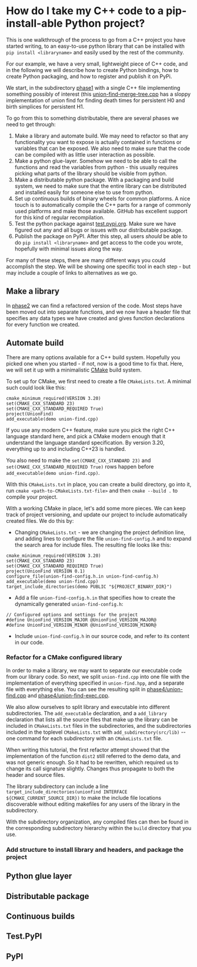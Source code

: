 # How do I take my C++ code to a pip-install-able Python project?

This is one walkthrough of the process to go from a C++ project you have started writing, to an easy-to-use python library that can be installed with `pip install <libraryname>` and easily used by the rest of the community.

For our example, we have a very small, lightweight piece of C++ code, and in the following we will describe how to create Python bindings, how to create Python packaging, and how to register and publish it on PyPi.

We start, in the subdirectory [phase1](phase1/) with a single C++ file implementing something possibly of interest (this [union-find-merge-tree.cpp](phase1/union-find-merge-tree.cpp) has a sloppy implementation of union find for finding death times for persistent H0 and birth simplices for persistent H1.

To go from this to something distributable, there are several phases we need to get through:

1. Make a library and automate build. We may need to refactor so that any functionality you want to expose is actually contained in functions or variables that can be exposed. We also need to make sure that the code can be compiled with as little user interaction as possible.
2. Make a python glue-layer. Somehow we need to be able to call the functions and read the variables from python - this usually requires picking what parts of the library should be visible from python.
3. Make a distributable python package. With a packaging and build system, we need to make sure that the entire library can be distributed and installed easily for someone else to use from python.
4. Set up continuous builds of binary wheels for common platforms. A nice touch is to automatically compile the C++ parts for a range of commonly used platforms and make those available. GitHub has excellent support for this kind of regular recompilation.
5. Test the python package against [test.pypi.org](test.pypi.org). Make sure we have figured out any and all bugs or issues with our distributable package.
6. Publish the package on PyPI. After this step, all users _should_ be able to do `pip install <libraryname>` and get access to the code you wrote, hopefully with minimal issues along the way.

For many of these steps, there are many different ways you could accomplish the step. We will be showing one specific tool in each step - but may include a couple of links to alternatives as we go.

## Make a library

In [phase2](phase2/) we can find a refactored version of the code. Most steps have been moved out into separate functions, and we now have a header file that specifies any data types we have created and gives function declarations for every function we created.

## Automate build

There are many options available for a C++ build system. Hopefully you picked one when you started - if not, now is a good time to fix that. Here, we will set it up with a minimalistic [CMake](https://cmake.org) build system.

To set up for CMake, we first need to create a file `CMakeLists.txt`. A minimal such could look like this:
```
cmake_minimum_required(VERSION 3.20)
set(CMAKE_CXX_STANDARD 23)
set(CMAKE_CXX_STANDARD_REQUIRED True)
project(UnionFind)
add_executable(demo union-find.cpp)
```

If you use any modern C++ feature, make sure you pick the right C++ language standard here, and pick a CMake modern enough that it understand the language standard specification. By version 3.20, everything up to and including C++23 is handled.

You also need to make the `set(CMAKE_CXX_STANDARD 23)` and `set(CMAKE_CXX_STANDARD_REQUIRED True)` rows happen before `add_executable(demo union-find.cpp)`.

With this `CMakeLists.txt` in place, you can create a build directory, go into it, run `cmake <path-to-CMakeLists.txt-file>` and then `cmake --build .` to compile your project.

With a working CMake in place, let's add some more pieces. We can keep track of project versioning, and update our project to include automatically created files. We do this by:

* Changing `CMakeLists.txt` - we are changing the project definition line, and adding lines to configure the file `union-find-config.h` and to expand the search area for include files. The resulting file looks like this:
```
cmake_minimum_required(VERSION 3.20)
set(CMAKE_CXX_STANDARD 23)
set(CMAKE_CXX_STANDARD_REQUIRED True)
project(UnionFind VERSION 0.1)
configure_file(union-find-config.h.in union-find-config.h)
add_executable(demo union-find.cpp)
target_include_directories(demo PUBLIC "${PROJECT_BINARY_DIR}")
```

* Add a file `union-find-config.h.in` that specifies how to create the dynamically generated `union-find-config.h`:
```
// Configured options and settings for the project
#define UnionFind_VERSION_MAJOR @UnionFind_VERSION_MAJOR@
#define UnionFind_VERSION_MINOR @UnionFind_VERSION_MINOR@
```

* Include `union-find-config.h` in our source code, and refer to its content in our code.

### Refactor for a CMake configured library

In order to make a library, we may want to separate our executable code from our library code. So next, we split `union-find.cpp` into one file with the implementation of everything specified in `union-find.hpp`, and a separate file with everything else. You can see the resulting split in [phase4/union-find.cpp](phase4/union-find.cpp) and [phase4/union-find-exec.cpp](phase4/union-find-exec.cpp).

We also allow ourselves to split library and executable into different subdirectories. The `add_executable` declaration, and a `add_library` declaration that lists all the source files that make up the library can be included in `CMakeLists.txt` files in the subdirectories, and the subdirectories included in the toplevel `CMakeLists.txt` with `add_subdirectory(src/lib)` -- one command for each subdirectory with an `CMakeLists.txt` file.

When writing this tutorial, the first refactor attempt showed that the implementation of the function `dist2` still referred to the demo data, and was not generic enough. So it had to be rewritten, which required us to change its call signature slightly. Changes thus propagate to both the header and source files.

The library subdirectory can include a line `target_include_directories(unionfind INTERFACE ${CMAKE_CURRENT_SOURCE_DIR})` to make the include file locations discoverable without editing makefiles for any users of the library in the subdirectory.

With the subdirectory organization, any compiled files can then be found in the corresponding subdirectory hierarchy within the `build` directory that you use.

### Add structure to install library and headers, and package the project



## Python glue layer

## Distributable package

## Continuous builds

## Test.PyPI

## PyPI

